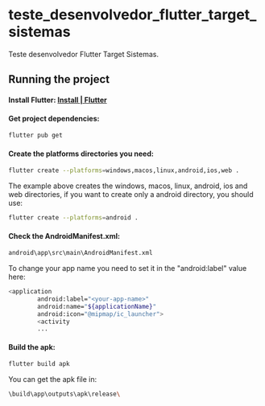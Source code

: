 # teste_desenvolvedor_flutter_target_sistemas

Teste desenvolvedor Flutter Target Sistemas.

## Running the project

#### Install Flutter: [Install | Flutter](https://docs.flutter.dev/get-started/install)

#### Get project dependencies:
```bash
flutter pub get
```

#### Create the platforms directories you need:
```bash
flutter create --platforms=windows,macos,linux,android,ios,web .
```
The example above creates the windows, macos, linux, android, ios and web directories, if you want to create only a android directory, you should use:
```bash
flutter create --platforms=android .
```

#### Check the AndroidManifest.xml:
```bash
android\app\src\main\AndroidManifest.xml
```
To change your app name you need to set it in the "android:label" value here:
```bash
<application
        android:label="<your-app-name>"
        android:name="${applicationName}"
        android:icon="@mipmap/ic_launcher">
        <activity
        ...
```

#### Build the apk:
```bash
flutter build apk
```
You can get the apk file in:
```bash
\build\app\outputs\apk\release\
```